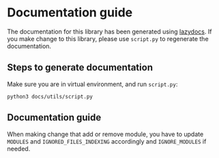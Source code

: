 # Documentation guide

The documentation for this library has been generated using [lazydocs](https://github.com/ml-tooling/lazydocs). If you make change to this library, please use `script.py` to regenerate the documentation.

## Steps to generate documentation

Make sure you are in virtual environment, and run `script.py`:
```
python3 docs/utils/script.py
```

## Documentation guide

When making change that add or remove module, you have to update `MODULES` and `IGNORED_FILES_INDEXING` accordingly and `IGNORE_MODULES` if needed.